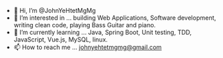 - 👋 Hi, I’m @JohnYeHtetMgMg
- 👀 I’m interested in ... building Web Applications, Software development, writing clean code, playing Bass Guitar and piano.
- 🌱 I’m currently learning ... Java, Spring Boot, Unit testing, TDD, JavaScript, Vue.js, MySQL, linux.
- 📫 How to reach me ... johnyehtetmgmg@gmail.com

<!---
JohnYeHtetMgMg/JohnYeHtetMgMg is a ✨ special ✨ repository because its `README.md` (this file) appears on your GitHub profile.
You can click the Preview link to take a look at your changes.
--->
